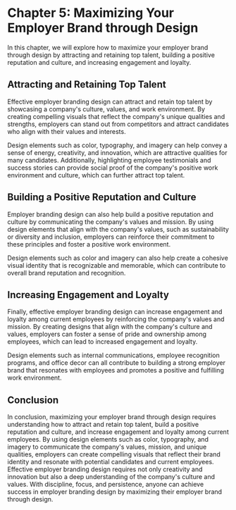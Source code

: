 Chapter 5: Maximizing Your Employer Brand through Design
========================================================

In this chapter, we will explore how to maximize your employer brand through design by attracting and retaining top talent, building a positive reputation and culture, and increasing engagement and loyalty.

Attracting and Retaining Top Talent
-----------------------------------

Effective employer branding design can attract and retain top talent by showcasing a company's culture, values, and work environment. By creating compelling visuals that reflect the company's unique qualities and strengths, employers can stand out from competitors and attract candidates who align with their values and interests.

Design elements such as color, typography, and imagery can help convey a sense of energy, creativity, and innovation, which are attractive qualities for many candidates. Additionally, highlighting employee testimonials and success stories can provide social proof of the company's positive work environment and culture, which can further attract top talent.

Building a Positive Reputation and Culture
------------------------------------------

Employer branding design can also help build a positive reputation and culture by communicating the company's values and mission. By using design elements that align with the company's values, such as sustainability or diversity and inclusion, employers can reinforce their commitment to these principles and foster a positive work environment.

Design elements such as color and imagery can also help create a cohesive visual identity that is recognizable and memorable, which can contribute to overall brand reputation and recognition.

Increasing Engagement and Loyalty
---------------------------------

Finally, effective employer branding design can increase engagement and loyalty among current employees by reinforcing the company's values and mission. By creating designs that align with the company's culture and values, employers can foster a sense of pride and ownership among employees, which can lead to increased engagement and loyalty.

Design elements such as internal communications, employee recognition programs, and office decor can all contribute to building a strong employer brand that resonates with employees and promotes a positive and fulfilling work environment.

Conclusion
----------

In conclusion, maximizing your employer brand through design requires understanding how to attract and retain top talent, build a positive reputation and culture, and increase engagement and loyalty among current employees. By using design elements such as color, typography, and imagery to communicate the company's values, mission, and unique qualities, employers can create compelling visuals that reflect their brand identity and resonate with potential candidates and current employees. Effective employer branding design requires not only creativity and innovation but also a deep understanding of the company's culture and values. With discipline, focus, and persistence, anyone can achieve success in employer branding design by maximizing their employer brand through design.
